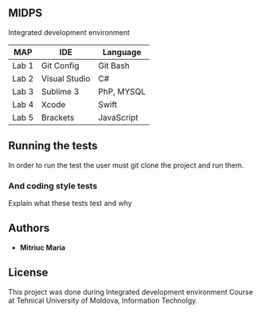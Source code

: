 ## MIDPS

Integrated development environment


|      MAP      |      IDE      |   Language   |  
| ------------- | ------------- |------------- |
|     Lab 1     |  Git Config   |   Git Bash   | 
|     Lab 2     | Visual Studio |      C#      |
|     Lab 3     |   Sublime 3   |  PhP, MYSQL  |
|     Lab 4     |     Xcode     |     Swift    |
|     Lab 5     |    Brackets   |  JavaScript  |

## Running the tests

In order to run the test the user must git clone the project and run them.


### And coding style tests

Explain what these tests test and why

## Authors

* **Mitriuc Maria** 

## License

This project was done during Integrated development environment Course at Tehnical University of Moldova, Information Technolgy.
